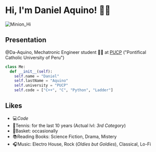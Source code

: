 # Hi, I'm Daniel Aquino! 🙋‍♂️

![Minion_Hi](https://user-images.githubusercontent.com/84287331/118418910-fc9a3b00-b67f-11eb-9ef1-0b2d01d4d255.gif)

## Presentation
  @Da-Aquino, Mechatronic Engineer student 🦾🤖 at [PUCP](https://www.pucp.edu.pe/) ("Pontifical Catholic University of Peru")

```py
class Me:
  def __init__(self):
    self.name = "Daniel"
    self.lastName = "Aquino"
    self.university = "PUCP"
    self.code = ["C++", "C", "Python", "Ladder"]
```

## Likes
- 💻*Code*
- 🎾Tennis: for the last 10 years (Actual lvl: *3rd Category*)
- 🏀Basket: occasionally
- 📚Reading Books: Science Fiction, Drama, Mistery
- 🎧Music: Electro House, Rock (*Oldies but Goldies*), Classical, Lo-Fi

<!---
Da-Aquino/Da-Aquino is a ✨ special ✨ repository because its `README.md` (this file) appears on your GitHub profile.
You can click the Preview link to take a look at your changes.
--->
